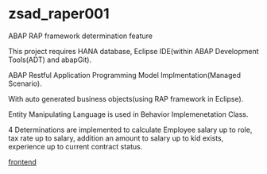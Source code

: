 # zsad_raper001
ABAP RAP framework determination feature

This project requires HANA database, Eclipse IDE(within ABAP Development Tools(ADT) and abapGit).

ABAP Restful Application Programming Model Implmentation(Managed Scenario).

With auto generated business objects(using RAP framework in Eclipse).

Entity Manipulating Language is used in Behavior Implemenetation Class.

4 Determinations are implemented to calculate Employee salary up to role, tax rate up to salary, addition an amount to salary up to kid exists, experience up to current contract status.

[frontend](https://0e4e7bd0-339a-47c7-aae6-a8f0cb52cf77.abap-web.us10.hana.ondemand.com/sap/bc/adt/businessservices/odatav4/feap/C%C2%87u%C2%84C%C2%83%C2%84%C2%89C%C2%83xu%C2%88uHC%C2%87u%C2%84C%C2%8E%C2%89%7Ds%C2%87uxsy%C2%81%C2%84s%C2%80yu%C2%8Ays%C2%83HC%C2%87%C2%86%C2%8AxC%C2%87u%C2%84C%C2%8E%C2%89%7Ds%C2%87uxsy%C2%81%C2%84s%C2%80yu%C2%8Ays%C2%83HCDDDEC77Y%C2%81%C2%84%60yu%C2%8Ay777777ni%5DsgUXsYads%60YUjYscH77DDDE77ni%5DsgUXsYads%60YUjYscH/index.html?sap-ui-xx-viewCache=false&sap-ui-language=EN&sap-client=100)

